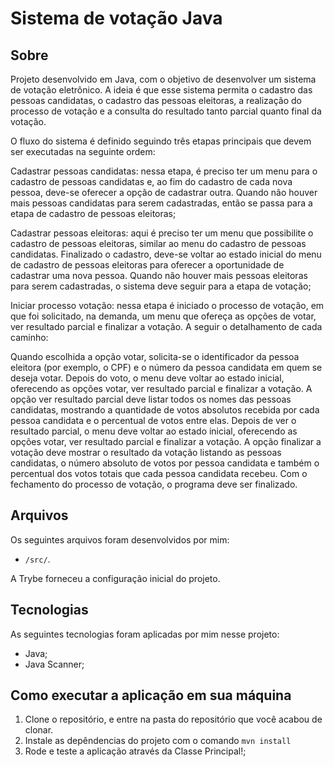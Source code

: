 # Sistema de votação Java

## Sobre
Projeto desenvolvido em Java, com o objetivo de desenvolver um sistema de votação eletrônico. A ideia é que esse sistema permita o cadastro das pessoas candidatas, o cadastro das pessoas eleitoras, a realização do processo de votação e a consulta do resultado tanto parcial quanto final da votação.

O fluxo do sistema é definido seguindo três etapas principais que devem ser executadas na seguinte ordem:

Cadastrar pessoas candidatas: nessa etapa, é preciso ter um menu para o cadastro de pessoas candidatas e, ao fim do cadastro de cada nova pessoa, deve-se oferecer a opção de cadastrar outra. Quando não houver mais pessoas candidatas para serem cadastradas, então se passa para a etapa de cadastro de pessoas eleitoras;

Cadastrar pessoas eleitoras: aqui é preciso ter um menu que possibilite o cadastro de pessoas eleitoras, similar ao menu do cadastro de pessoas candidatas. Finalizado o cadastro, deve-se voltar ao estado inicial do menu de cadastro de pessoas eleitoras para oferecer a oportunidade de cadastrar uma nova pessoa. Quando não houver mais pessoas eleitoras para serem cadastradas, o sistema deve seguir para a etapa de votação;

Iniciar processo votação: nessa etapa é iniciado o processo de votação, em que foi solicitado, na demanda, um menu que ofereça as opções de votar, ver resultado parcial e finalizar a votação. A seguir o detalhamento de cada caminho:

Quando escolhida a opção votar, solicita-se o identificador da pessoa eleitora (por exemplo, o CPF) e o número da pessoa candidata em quem se deseja votar. Depois do voto, o menu deve voltar ao estado inicial, oferecendo as opções votar, ver resultado parcial e finalizar a votação.
A opção ver resultado parcial deve listar todos os nomes das pessoas candidatas, mostrando a quantidade de votos absolutos recebida por cada pessoa candidata e o percentual de votos entre elas. Depois de ver o resultado parcial, o menu deve voltar ao estado inicial, oferecendo as opções votar, ver resultado parcial e finalizar a votação.
A opção finalizar a votação deve mostrar o resultado da votação listando as pessoas candidatas, o número absoluto de votos por pessoa candidata e também o percentual dos votos totais que cada pessoa candidata recebeu. Com o fechamento do processo de votação, o programa deve ser finalizado.
## Arquivos
Os seguintes arquivos foram desenvolvidos por mim:

- `/src/`.

A Trybe forneceu a configuração inicial do projeto.

## Tecnologias
As seguintes tecnologias foram aplicadas por mim nesse projeto:
- Java;
- Java Scanner;

## Como executar a aplicação em sua máquina

1. Clone o repositório, e entre na pasta do repositório que você acabou de clonar.
2. Instale as depêndencias do projeto com o comando `mvn install`
3. Rode e teste a aplicação através da Classe Principal!;
